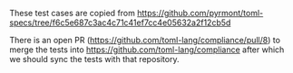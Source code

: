 These test cases are copied from https://github.com/pyrmont/toml-specs/tree/f6c5e687c3ac4c71c41ef7cc4e05632a2f12cb5d

There is an open PR (https://github.com/toml-lang/compliance/pull/8) to merge the tests into https://github.com/toml-lang/compliance after which we should sync the tests with that repository.
